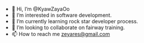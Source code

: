 - 👋 Hi, I’m @KyawZayaOo
- 👀 I’m interested in software development.
- 🌱 I’m currently learning rock star developer process.
- 💞️ I’m looking to collaborate on fairway training.
- 📫 How to reach me zeyares@gmail.com

<!---
KyawZayaOo/KyawZayaOo is a ✨ special ✨ repository because its `README.md` (this file) appears on your GitHub profile.
You can click the Preview link to take a look at your changes.
--->
